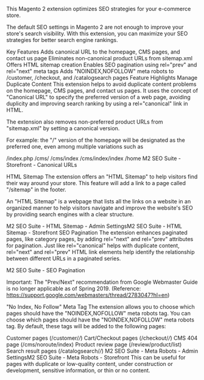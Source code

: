 This Magento 2 extension optimizes SEO strategies for your e-commerce store.

The default SEO settings in Magento 2 are not enough to improve your store's search visibility. With this extension, you can maximize your SEO strategies for better search engine rankings.

Key Features
Adds canonical URL to the homepage, CMS pages, and contact us page
Eliminates non-canonical product URLs from sitemap.xml
Offers HTML sitemap creation
Enables SEO pagination using rel="prev" and rel="next" meta tags
Adds "NOINDEX,NOFOLLOW" meta robots to /customer, /checkout, and /catalogsearch pages
Feature Highlights
Manage Duplicate Content
This extension helps to avoid duplicate content problems on the homepage, CMS pages, and contact us pages.
It uses the concept of "Canonical URL" to specify the preferred version of a web page, avoiding duplicity and improving search ranking by using a rel="canonical" link in HTML.

The extension also removes non-preferred product URLs from "sitemap.xml" by setting a canonical version.

For example: the "/" version of the homepage will be designated as the preferred one, even among multiple variations such as

/index.php
/cms/
/cms/index
/cms/index/index
/home
M2 SEO Suite - Storefront - Canonical URLs

HTML Sitemap
The extension offers an "HTML Sitemap" to help visitors find their way around your store. This feature will add a link to a page called "/sitemap" in the footer.

An "HTML Sitemap" is a webpage that lists all the links on a website in an organized manner to help visitors navigate and improve the website's SEO by providing search engines with a clear structure.

M2 SEO Suite - HTML Sitemap - Admin SettingsM2 SEO Suite - HTML Sitemap - Storefront
SEO Pagination
The extension enhances paginated pages, like category pages, by adding rel="next" and rel="prev" attributes for pagination.
Just like rel="canonical" helps with duplicate content, rel="next" and rel="prev" HTML link elements help identify the relationship between different URLs in a paginated series.

M2 SEO Suite - SEO Pagination

Important: The "Prev/Next" recommendation from Google Webmaster Guide is no longer applicable as of Spring 2019. (Reference: https://support.google.com/webmasters/thread/2783047?hl=en)

"No Index, No Follow" Meta Tag
The extension allows you to choose which pages should have the "NOINDEX,NOFOLLOW" meta robots tag.
You can choose which pages should have the "NOINDEX,NOFOLLOW" meta robots tag.
By default, these tags will be added to the following pages:

Customer pages (/customer/*/*)
Cart/Checkout pages (/checkout/*/*)
CMS 404 page (/cms/noroute/index)
Product review page (/review/product/list)
Search result pages (/catalogsearch/*/*)
M2 SEO Suite - Meta Robots - Admin SettingsM2 SEO Suite - Meta Robots - Storefront
This can be useful for pages with duplicate or low-quality content, under construction or development, sensitive information, or thin or no content.